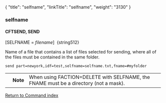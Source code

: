 {
    "title": "selfname",
    "linkTitle": "selfname",
    "weight": "3130"
}<span id="selfname"></span>

### selfname

#### CFTSEND, SEND

\[SELFNAME = *filename*\]  <span style="font-weight: normal;">{string512}</span>

Name of a file that contains a list
of files selected for sending, where all of the files must be contained in the same folder.


    send part=newyork,idf=test,selfname=selfname.txt,fname=#myfolder

<table>
   <tbody>
      <tr>
         <td>         </td>
         <td><span><strong>Note</strong></span>         </td>
         <td>When using FACTION=DELETE with SELFNAME, the FNAME must be a directory (not a mask).         </td>
      </tr>
   </tbody>
</table>

[Return to Command index](../../)

